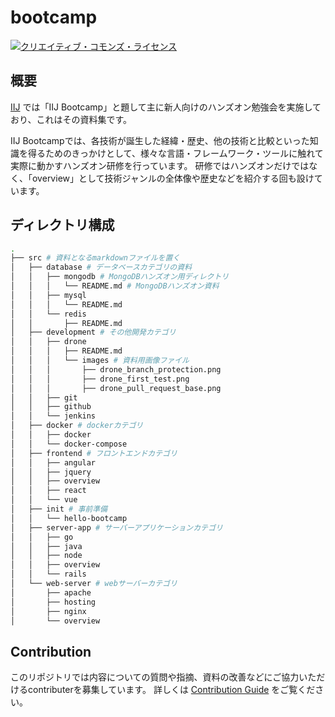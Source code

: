 # bootcamp
<a rel="license" href="http://creativecommons.org/licenses/by-sa/4.0/"><img alt="クリエイティブ・コモンズ・ライセンス" style="border-width:0" src="https://i.creativecommons.org/l/by-sa/4.0/88x31.png" /></a>

## 概要

[IIJ](https://www.iij.ad.jp/) では「IIJ Bootcamp」と題して主に新人向けのハンズオン勉強会を実施しており、これはその資料集です。


IIJ Bootcampでは、各技術が誕生した経緯・歴史、他の技術と比較といった知識を得るためのきっかけとして、様々な言語・フレームワーク・ツールに触れて実際に動かすハンズオン研修を行っています。
研修ではハンズオンだけではなく、「overview」として技術ジャンルの全体像や歴史などを紹介する回も設けています。

## ディレクトリ構成

```sh
.
├── src # 資料となるmarkdownファイルを置く
│   ├── database # データベースカテゴリの資料
│   │   ├── mongodb # MongoDBハンズオン用ディレクトリ
│   │   │   └── README.md # MongoDBハンズオン資料
│   │   ├── mysql
│   │   │   └── README.md
│   │   └── redis
│   │       ├── README.md
│   ├── development # その他開発カテゴリ
│   │   ├── drone
│   │   │   ├── README.md
│   │   │   └── images # 資料用画像ファイル
│   │   │       ├── drone_branch_protection.png
│   │   │       ├── drone_first_test.png
│   │   │       ├── drone_pull_request_base.png
│   │   ├── git
│   │   ├── github
│   │   └── jenkins
│   ├── docker # dockerカテゴリ
│   │   ├── docker
│   │   └── docker-compose
│   ├── frontend # フロントエンドカテゴリ
│   │   ├── angular
│   │   ├── jquery
│   │   ├── overview
│   │   ├── react
│   │   └── vue
│   ├── init # 事前準備
│   │   └── hello-bootcamp
│   ├── server-app # サーバーアプリケーションカテゴリ
│   │   ├── go
│   │   ├── java
│   │   ├── node
│   │   ├── overview
│   │   └── rails
│   └── web-server # webサーバーカテゴリ
│       ├── apache
│       ├── hosting
│       ├── nginx
│       └── overview
```

## Contribution

このリポジトリでは内容についての質問や指摘、資料の改善などにご協力いただけるcontributerを募集しています。
詳しくは [Contribution Guide](CONTRIBUTING.md) をご覧ください。
